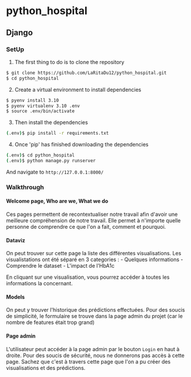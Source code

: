 # python_hospital

## Django

### SetUp


1. The first thing to do is to clone the repository

```sh
$ git clone https://github.com/LaRitaDu12/python_hospital.git
$ cd python_hospital
```

2. Create a virtual environment to install dependencies
 
```sh
$ pyenv install 3.10
$ pyenv virtualenv 3.10 .env
$ source .env/bin/activate
```

3. Then install the dependencies

```sh
(.env)$ pip install -r requirements.txt
```

4. Once 'pip' has finished downloading the dependencies

```sh
(.env)$ cd python_hospital
(.env)$ python manage.py runserver
```
And navigate to `http://127.0.0.1:8000/`


### Walkthrough

#### Welcome page, Who are we, What we do

Ces pages permettent de recontextualiser notre travail afin d'avoir une meilleure compréhension de notre travail. 
Elle permet à n'importe quelle personne de comprendre ce que l'on a fait, comment et pourquoi.

#### Dataviz

On peut trouver sur cette page la liste des différentes visualisations. Les visualistations ont été séparé en 3 categories :
	- Quelques informations
	- Comprendre le dataset
	- L'impact de l'HbA1c
	
En cliquant sur une visualisation, vous pourrez accéder à toutes les informations la concernant.

#### Models

On peut y trouver l'historique des prédictions effectuées. Pour des soucis de simplicité, le formulaire se trouve dans la page admin du projet
(car le nombre de features était trop grand)

#### Page admin

L'utilisateur peut accéder à la page admin par le bouton `Login` en haut à droite.
Pour des soucis de sécurité, nous ne donnerons pas accès à cette page. Sachez que c'est à travers cette page que l'on a pu créer
des visualisations et des prédictions.

